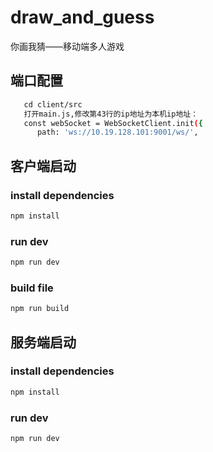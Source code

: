 # draw_and_guess
你画我猜——移动端多人游戏

## 端口配置
```bash
   cd client/src
   打开main.js,修改第43行的ip地址为本机ip地址：
   const webSocket = WebSocketClient.init({
      path: 'ws://10.19.128.101:9001/ws/',
```

## 客户端启动
### install dependencies
```bash
npm install
```
### run dev
```bash
npm run dev
```

### build file
```bash
npm run build
```
## 服务端启动
### install dependencies
```bash
npm install
```
### run dev
```bash
npm run dev
```

```
